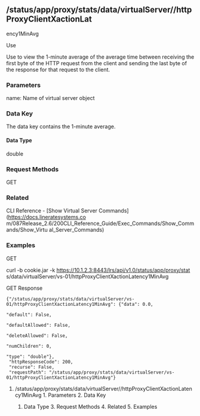 ## /status/app/proxy/stats/data/virtualServer/<name>/httpProxyClientXactionLat
ency1MinAvg

Use

Use to view the 1-minute average of the average time between receiving the
first byte of the HTTP request from the client and sending the last byte of
the response for that request to the client.

### Parameters

name: Name of virtual server object

### Data Key

The data key contains the 1-minute average.

#### Data Type

double

### Request Methods

GET

### Related

CLI Reference - [Show Virtual Server Commands](https://docs.lineratesystems.co
m/087Release_2.6/200CLI_Reference_Guide/Exec_Commands/Show_Commands/Show_Virtu
al_Server_Commands)

### Examples

GET

curl -b cookie.jar -k https://10.1.2.3:8443/lrs/api/v1.0/status/app/proxy/stat
s/data/virtualServer/vs-01/httpProxyClientXactionLatency1MinAvg

GET Response

    
    
    {"/status/app/proxy/stats/data/virtualServer/vs-01/httpProxyClientXactionLatency1MinAvg": {"data": 0.0,
                                                                                             "default": False,
                                                                                             "defaultAllowed": False,
                                                                                             "deleteAllowed": False,
                                                                                             "numChildren": 0,
                                                                                             "type": "double"},
     "httpResponseCode": 200,
     "recurse": False,
     "requestPath": "/status/app/proxy/stats/data/virtualServer/vs-01/httpProxyClientXactionLatency1MinAvg"}
    

  1. /status/app/proxy/stats/data/virtualServer/<name>/httpProxyClientXactionLatency1MinAvg
    1. Parameters
    2. Data Key
      1. Data Type
    3. Request Methods
    4. Related
    5. Examples

